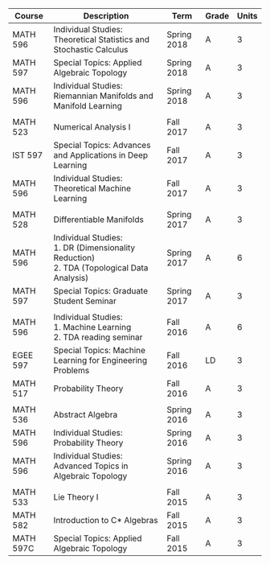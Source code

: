 | Course    | Description                                                                             | Term        | Grade | Units |
|-----------|-----------------------------------------------------------------------------------------|-------------|-------|-------|
| MATH 596  | Individual Studies: Theoretical Statistics and Stochastic Calculus                      | Spring 2018 | A     | 3     |
| MATH 597  | Special Topics: Applied Algebraic Topology                                              | Spring 2018 | A     | 3     |
| MATH 596  | Individual Studies: Riemannian Manifolds and Manifold Learning                          | Spring 2018 | A     | 3     |
|           |                                                                                         |             |       |       |
| MATH 523  | Numerical Analysis I                                                                    | Fall 2017   | A     | 3     |
| IST 597   | Special Topics: Advances and Applications in Deep Learning                              | Fall 2017   | A     | 3     |
| MATH 596  | Individual Studies: Theoretical Machine Learning                                        | Fall 2017   | A     | 3     |
|           |                                                                                         |             |       |       |
| MATH 528  | Differentiable Manifolds                                                                | Spring 2017 | A     | 3     |
| MATH 596  | Individual Studies: <br> 1. DR (Dimensionality Reduction) <br> 2. TDA (Topological Data Analysis) | Spring 2017 | A     | 6     |
| MATH 597  | Special Topics: Graduate Student Seminar                                                | Spring 2017 | A     | 3     |
|           |                                                                                         |             |       |       |
| MATH 596  | Individual Studies: <br>1. Machine Learning <br>2. TDA reading seminar                  | Fall 2016   | A     | 6     |
| EGEE 597  | Special Topics: Machine Learning for Engineering Problems                               | Fall 2016   | LD    | 3     |
| MATH 517  | Probability Theory                                                                      | Fall 2016   | A     | 3     |
|           |                                                                                         |             |       |       |
| MATH 536  | Abstract Algebra                                                                        | Spring 2016 | A     | 3     |
| MATH 596  | Individual Studies: Probability Theory                                                  | Spring 2016 | A     | 3     |
| MATH 596  | Individual Studies: Advanced Topics in Algebraic Topology                               | Spring 2016 | A     | 3     |
|           |                                                                                         |             |       |       |
| MATH 533  | Lie Theory I                                                                            | Fall 2015   | A     | 3     |
| MATH 582  | Introduction to C* Algebras                                                          | Fall 2015   | A     | 3     | 
| MATH 597C | Special Topics: Applied Algebraic Topology                                              | Fall 2015   | A     | 3     |
